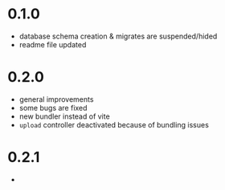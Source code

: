 # 0.1.0

- database schema creation & migrates are suspended/hided
- readme file updated

# 0.2.0

- general improvements
- some bugs are fixed
- new bundler instead of vite
- `upload` controller deactivated because of bundling issues

# 0.2.1

-

